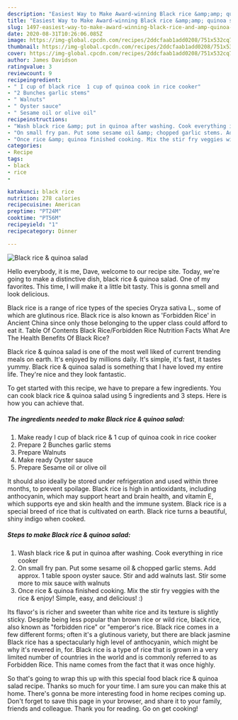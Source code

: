 ```yaml
---
description: "Easiest Way to Make Award-winning Black rice &amp;amp; quinoa salad"
title: "Easiest Way to Make Award-winning Black rice &amp;amp; quinoa salad"
slug: 1497-easiest-way-to-make-award-winning-black-rice-and-amp-quinoa-salad
date: 2020-08-31T10:26:06.085Z
image: https://img-global.cpcdn.com/recipes/2ddcfaab1add0208/751x532cq70/black-rice-quinoa-salad-recipe-main-photo.jpg
thumbnail: https://img-global.cpcdn.com/recipes/2ddcfaab1add0208/751x532cq70/black-rice-quinoa-salad-recipe-main-photo.jpg
cover: https://img-global.cpcdn.com/recipes/2ddcfaab1add0208/751x532cq70/black-rice-quinoa-salad-recipe-main-photo.jpg
author: James Davidson
ratingvalue: 3
reviewcount: 9
recipeingredient:
- " I cup of black rice  1 cup of quinoa cook in rice cooker"
- "2 Bunches garlic stems"
- " Walnuts"
- " Oyster sauce"
- " Sesame oil or olive oil"
recipeinstructions:
- "Wash black rice &amp; put in quinoa after washing. Cook everything in rice cooker"
- "On small fry pan. Put some sesame oil &amp; chopped garlic stems. Add approx. 1 table spoon oyster sauce. Stir and add walnuts last. Stir some more to mix sauce with walnuts"
- "Once rice &amp; quinoa finished cooking. Mix the stir fry veggies with the rice &amp; enjoy! Simple, easy, and delicious! :)"
categories:
- Recipe
tags:
- black
- rice
- 

katakunci: black rice  
nutrition: 278 calories
recipecuisine: American
preptime: "PT24M"
cooktime: "PT56M"
recipeyield: "1"
recipecategory: Dinner

---
```



![Black rice &amp; quinoa salad](https://img-global.cpcdn.com/recipes/2ddcfaab1add0208/751x532cq70/black-rice-quinoa-salad-recipe-main-photo.jpg)

Hello everybody, it is me, Dave, welcome to our recipe site. Today, we're going to make a distinctive dish, black rice &amp; quinoa salad. One of my favorites. This time, I will make it a little bit tasty. This is gonna smell and look delicious.

Black rice is a range of rice types of the species Oryza sativa L., some of which are glutinous rice. Black rice is also known as &#39;Forbidden Rice&#39; in Ancient China since only those belonging to the upper class could afford to eat it. Table Of Contents Black Rice/Forbidden Rice Nutrition Facts What Are The Health Benefits Of Black Rice?

Black rice &amp; quinoa salad is one of the most well liked of current trending meals on earth. It's enjoyed by millions daily. It's simple, it's fast, it tastes yummy. Black rice &amp; quinoa salad is something that I have loved my entire life. They're nice and they look fantastic.


To get started with this recipe, we have to prepare a few ingredients. You can cook black rice &amp; quinoa salad using 5 ingredients and 3 steps. Here is how you can achieve that.

<!--inarticleads1-->

##### The ingredients needed to make Black rice &amp; quinoa salad:

1. Make ready  I cup of black rice &amp; 1 cup of quinoa cook in rice cooker
1. Prepare 2 Bunches garlic stems
1. Prepare  Walnuts
1. Make ready  Oyster sauce
1. Prepare  Sesame oil or olive oil


It should also ideally be stored under refrigeration and used within three months, to prevent spoilage. Black rice is high in antioxidants, including anthocyanin, which may support heart and brain health, and vitamin E, which supports eye and skin health and the immune system. Black rice is a special breed of rice that is cultivated on earth. Black rice turns a beautiful, shiny indigo when cooked. 

<!--inarticleads2-->

##### Steps to make Black rice &amp; quinoa salad:

1. Wash black rice &amp; put in quinoa after washing. Cook everything in rice cooker
1. On small fry pan. Put some sesame oil &amp; chopped garlic stems. Add approx. 1 table spoon oyster sauce. Stir and add walnuts last. Stir some more to mix sauce with walnuts
1. Once rice &amp; quinoa finished cooking. Mix the stir fry veggies with the rice &amp; enjoy! Simple, easy, and delicious! :)


Its flavor&#39;s is richer and sweeter than white rice and its texture is slightly sticky. Despite being less popular than brown rice or wild rice, black rice, also known as &#34;forbidden rice&#34; or &#34;emperor&#39;s rice. Black rice comes in a few different forms; often it&#39;s a glutinous variety, but there are black jasmine Black rice has a spectacularly high level of anthocyanin, which might be why it&#39;s revered in, for. Black rice is a type of rice that is grown in a very limited number of countries in the world and is commonly referred to as Forbidden Rice. This name comes from the fact that it was once highly. 

So that's going to wrap this up with this special food black rice &amp; quinoa salad recipe. Thanks so much for your time. I am sure you can make this at home. There's gonna be more interesting food in home recipes coming up. Don't forget to save this page in your browser, and share it to your family, friends and colleague. Thank you for reading. Go on get cooking!
